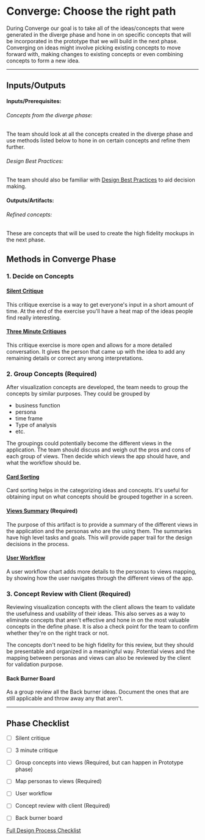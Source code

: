 # Converge: Choose the right path

During Converge our goal is to take all of the ideas/concepts that were generated in the diverge phase and hone in on specific concepts that will be incorporated in the prototype that we will build in the next phase. Converging on ideas might involve picking existing concepts to move forward with, making changes to existing concepts or even combining concepts to form a new idea.

---
## Inputs/Outputs
#### Inputs/Prerequisites:
###### Concepts from the diverge phase: 
The team should look at all the concepts created in the diverge phase and use methods listed below to hone in on certain concepts and refine them further.

###### Design Best Practices: 
The team should also be familiar with [Design Best Practices](https://github.com/axisgroup/evaluation-toolkit/tree/master/1.Follow-best-practices) to aid decision making.

#### Outputs/Artifacts:
###### Refined concepts: 
These are concepts that will be used to create the high fidelity mockups in the next phase.


## Methods in Converge Phase

### 1. Decide on Concepts

#### [Silent Critique](../4-Converge/Methods/silent-critique.md)
This critique exercise is a way to get everyone's input in a short amount of
time. At the end of the exercise you'll have a heat map of the ideas people find
really interesting.

#### [Three Minute Critiques](../4-Converge/Methods/3-minute-critiques.md)

This critique exercise is more open and allows for a more detailed conversation.
It gives the person that came up with the idea to add any remaining details or
correct any wrong interpretations.

### 2. Group Concepts (Required)

After visualization concepts are developed, the team needs to group the concepts by similar purposes. They could be grouped by
* business function
* persona
* time frame
* Type of analysis
* etc.

The groupings could potentially become the different views in the application. The team should discuss and weigh out the pros and cons of each group of views. Then decide which views the app should have, and what the workflow should be. 

#### [Card Sorting](../2-Converge/Methods/card-sorting.md)

Card sorting helps in the categorizing ideas and concepts. It's useful for obtaining input on what concepts should be grouped together in a screen. 

#### [Views Summary](../4-Converge/Methods/views-summary.md) (Required)

The purpose of this artifact is to provide a summary of the different views in the application and the personas who are the using them. The summaries have high level tasks and goals. This will provide paper trail for the design decisions in the process. 

#### [User Workflow](../4-Converge/Methods/user-workflow.md)

A user workflow chart adds more details to the personas to views mapping, by showing how the user navigates through the different views of the app.

### 3. Concept Review with Client (Required)

Reviewing visualization concepts with the client allows the team to validate the usefulness and usability of their ideas. This also serves as a way to eliminate concepts that aren't effective and hone in on the most valuable concepts in the define phase. It is also a check point for the team to confirm whether they're on the right track or not. 

The concepts don't need to be high fidelity for this review, but they should be presentable and organized in a meaningful way. Potential views and the mapping between personas and views can also be reviewed by the client for validation purpose. 

#### Back Burner Board

As a group review all the Back burner ideas. Document the ones that are still applicable and throw away any that aren't.

---

## Phase Checklist

- [ ] Silent critique
- [ ] 3 minute critique
- [ ] Group concepts into views (Required, but can happen in Prototype phase)
- [ ] Map personas to views (Required)
- [ ] User workflow
- [ ] Concept review with client (Required)
- [ ] Back burner board


[Full Design Process Checklist](../Design-Process-Checklist.md)





